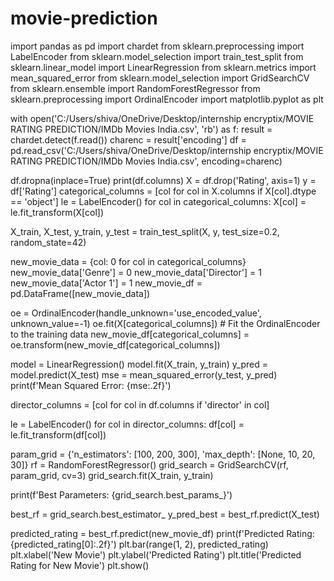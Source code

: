 # movie-prediction
import pandas as pd
import chardet
from sklearn.preprocessing import LabelEncoder
from sklearn.model_selection import train_test_split
from sklearn.linear_model import LinearRegression
from sklearn.metrics import mean_squared_error
from sklearn.model_selection import GridSearchCV
from sklearn.ensemble import RandomForestRegressor
from sklearn.preprocessing import OrdinalEncoder
import matplotlib.pyplot as plt

with open('C:/Users/shiva/OneDrive/Desktop/internship encryptix/MOVIE RATING PREDICTION/IMDb Movies India.csv', 'rb') as f:
    result = chardet.detect(f.read())
charenc = result['encoding']
df = pd.read_csv('C:/Users/shiva/OneDrive/Desktop/internship encryptix/MOVIE RATING PREDICTION/IMDb Movies India.csv', encoding=charenc)

df.dropna(inplace=True)
print(df.columns)
X = df.drop('Rating', axis=1)
y = df['Rating']
categorical_columns = [col for col in X.columns if X[col].dtype == 'object']
le = LabelEncoder()
for col in categorical_columns:
    X[col] = le.fit_transform(X[col])

X_train, X_test, y_train, y_test = train_test_split(X, y, test_size=0.2, random_state=42)

new_movie_data = {col: 0 for col in categorical_columns}
new_movie_data['Genre'] = 0
new_movie_data['Director'] = 1
new_movie_data['Actor 1'] = 1
new_movie_df = pd.DataFrame([new_movie_data])

oe = OrdinalEncoder(handle_unknown='use_encoded_value', unknown_value=-1)
oe.fit(X[categorical_columns])  # Fit the OrdinalEncoder to the training data
new_movie_df[categorical_columns] = oe.transform(new_movie_df[categorical_columns])

model = LinearRegression()
model.fit(X_train, y_train)
y_pred = model.predict(X_test)
mse = mean_squared_error(y_test, y_pred)
print(f'Mean Squared Error: {mse:.2f}')

director_columns = [col for col in df.columns if 'director' in col]

le = LabelEncoder()
for col in director_columns:
    df[col] = le.fit_transform(df[col])

param_grid = {'n_estimators': [100, 200, 300], 'max_depth': [None, 10, 20, 30]}
rf = RandomForestRegressor()
grid_search = GridSearchCV(rf, param_grid, cv=3)
grid_search.fit(X_train, y_train)

print(f'Best Parameters: {grid_search.best_params_}')

best_rf = grid_search.best_estimator_
y_pred_best = best_rf.predict(X_test)

predicted_rating = best_rf.predict(new_movie_df)
print(f'Predicted Rating: {predicted_rating[0]:.2f}')
plt.bar(range(1, 2), predicted_rating)
plt.xlabel('New Movie')
plt.ylabel('Predicted Rating')
plt.title('Predicted Rating for New Movie')
plt.show()
